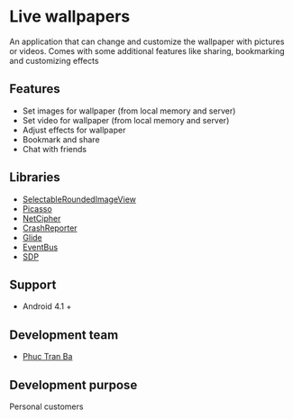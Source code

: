 # Live wallpapers

An application that can change and customize the wallpaper with pictures or videos. Comes with some additional features like sharing, bookmarking and customizing effects

## Features 
* Set images for wallpaper (from local memory and server)
* Set video for wallpaper (from local memory and server)
* Adjust effects for wallpaper
* Bookmark and share
* Chat with friends

## Libraries 
* [SelectableRoundedImageView](https://github.com/pungrue26/SelectableRoundedImageView)
* [Picasso](https://github.com/square/picasso)
* [NetCipher](https://github.com/guardianproject/NetCipher)
* [CrashReporter](https://github.com/MindorksOpenSource/CrashReporter)
* [Glide](https://github.com/bumptech/glide)
* [EventBus](https://github.com/greenrobot/EventBus)
* [SDP](https://github.com/intuit/sdp)

## Support
* Android 4.1 +

## Development team
* [Phuc Tran Ba](https://github.com/phuctranba)

## Development purpose
Personal customers
